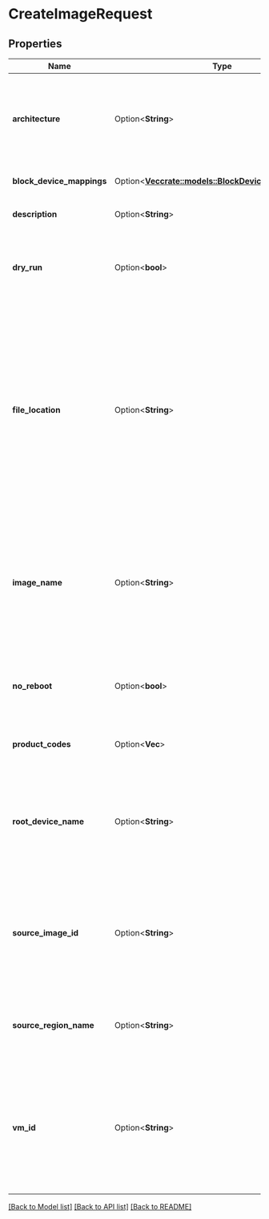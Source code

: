 # CreateImageRequest

## Properties

Name | Type | Description | Notes
------------ | ------------- | ------------- | -------------
**architecture** | Option<**String**> | The architecture of the OMI (by default, `i386` if you specified the `FileLocation` or `RootDeviceName` parameter). | [optional]
**block_device_mappings** | Option<[**Vec<crate::models::BlockDeviceMappingImage>**](BlockDeviceMappingImage.md)> | One or more block device mappings. | [optional]
**description** | Option<**String**> | A description for the new OMI. | [optional]
**dry_run** | Option<**bool**> | If true, checks whether you have the required permissions to perform the action. | [optional]
**file_location** | Option<**String**> | The pre-signed URL of the OMI manifest file, or the full path to the OMI stored in a bucket. If you specify this parameter, a copy of the OMI is created in your account. You must specify only one of the following parameters: `FileLocation`, `RootDeviceName`, `SourceImageId` or `VmId`. | [optional]
**image_name** | Option<**String**> | A unique name for the new OMI.<br /> Constraints: 3-128 alphanumeric characters, underscores (_), spaces ( ), parentheses (()), slashes (/), periods (.), or dashes (-). | [optional]
**no_reboot** | Option<**bool**> | If false, the VM shuts down before creating the OMI and then reboots. If true, the VM does not. | [optional]
**product_codes** | Option<**Vec<String>**> | The product codes associated with the OMI. | [optional]
**root_device_name** | Option<**String**> | The name of the root device. You must specify only one of the following parameters: `FileLocation`, `RootDeviceName`, `SourceImageId` or `VmId`. | [optional]
**source_image_id** | Option<**String**> | The ID of the OMI you want to copy. You must specify only one of the following parameters: `FileLocation`, `RootDeviceName`, `SourceImageId` or `VmId`. | [optional]
**source_region_name** | Option<**String**> | The name of the source Region, which must be the same as the Region of your account. | [optional]
**vm_id** | Option<**String**> | The ID of the VM from which you want to create the OMI. You must specify only one of the following parameters: `FileLocation`, `RootDeviceName`, `SourceImageId` or `VmId`. | [optional]

[[Back to Model list]](../README.md#documentation-for-models) [[Back to API list]](../README.md#documentation-for-api-endpoints) [[Back to README]](../README.md)


